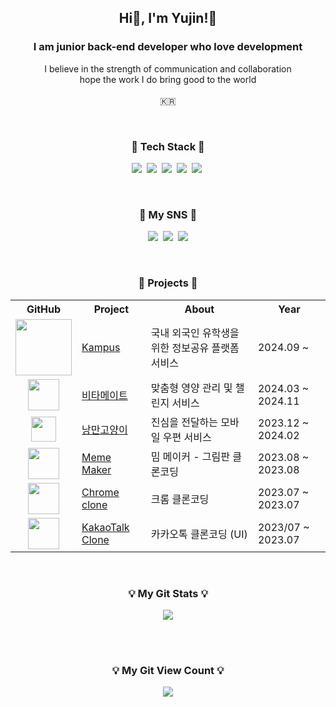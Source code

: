 <h2 align="center"> Hi👋, I'm Yujin!🤗</h2>
<h3 align="center">I am junior back-end developer who love development</h3>
<p align="center">
  I believe in the strength of communication and collaboration<br/>
  hope the work I do bring good to the world<br/><br/>
  🇰🇷
</p>

<br>

<h3 align="center">🍳 Tech Stack 🍳</h3>
<p align="center">
  <img src="https://img.shields.io/badge/Java-007396?style=flat&logo=Java&logoColor=white"/></a>&nbsp
  <img src="https://img.shields.io/badge/SpringBoot-6DB33F?style=flat&logo=Spring&logoColor=white"/></a>&nbsp
  <img src="https://img.shields.io/badge/JPA-Hibernate-blue?style=flat&logo=Hibernate&logoColor=white"/>&nbsp
  <img src="https://img.shields.io/badge/MySql-E6B91E?style=flat&logo=MySql&logoColor=white"/></a>&nbsp
  <img src="https://img.shields.io/badge/Amazon%20AWS-232F3E?style=flat&logo=Amazon%20AWS&logoColor=white"/>&nbsp
</p>

<br>

<h3 align="center"> 🌈 My SNS 🌈 </h3>
<p align="center">
  <a href="https://u-genuine.tistory.com/"><img src="https://img.shields.io/badge/Blog-EF544F?style=flat&logo=Blogger&logoColor=white"&link=https://u-genuine.tistory.com"/></a>&nbsp
  <a href="https://www.instagram.com/uzxnnnn/"><img src="https://img.shields.io/badge/Instagram-E4405F?style=flat&logo=Instagram&logoColor=white&link=https://www.instagram.com/uzxnnnn/"/></a>&nbsp
  <a href="mailto:u_genuine@naver.com"><img src="https://img.shields.io/badge/Email-03C75A?style=flat&logo=Naver&logoColor=white&link=u_genuine@naver.com"/></a>
</p>

<br>

<h3 align="center"> 🚀 Projects 🚀 </h3>
<div align="center">
  <table>
    <tr>
      <th>GitHub</th>
      <th>Project</th>
      <th>About</th>
      <th>Year</th>
    </tr>
    <tr>
      <td align="center"><a href="/"><img src="https://github.com/user-attachments/assets/33f6c501-d500-4c99-89aa-933897286408" width="90"/></a></td>
      <td><a href="https://github.com/IT-Cotato/10th-Kampus-BE">Kampus</a></td>
      <td>
        국내 외국인 유학생을 위한 정보공유 플랫폼 서비스
      </td>
      <td>2024.09 ~ </td>
    </tr>
    <tr>
      <td align="center"><a href="https://github.com/Vita-Mate/BE"><img src="https://github.com/user-attachments/assets/f9ebfff0-8a47-462c-86cd-8bcc5a423a78" width="50"/></a></td>
      <td><a href="https://github.com/IRECIPE/IRecipe-Server">비타메이트</a></td>
      <td>
        맞춤형 영양 관리 및 챌린지 서비스
      </td>
      <td>2024.03 ~ 2024.11</td>
    </tr>
    <tr>
      <td align="center"><a href="https://github.com/a-romantic-cat/Back-end"><img src="https://github.com/user-attachments/assets/c0c3d8e5-6d1f-44a4-a7ff-a9e332d1b780" width="40"/></a></td>
      <td><a href="https://github.com/a-romantic-cat/Back-end">낭만고양이</a></td>
      <td>
        진심을 전달하는 모바일 우편 서비스
      </td>
      <td>2023.12 ~ 2024.02</td>
    </tr>
    <tr>
      <td align="center"><a href="https://github.com/u-genuine/meme-maker"><img src="https://github.com/user-attachments/assets/2946a8b5-ae56-4dd5-bc5f-79d985edf86d" width="50"/></a></td>
      <td><a href="https://u-genuine.github.io/meme-maker/">Meme Maker</a></td>
      <td>
        밈 메이커 - 그림판 클론코딩
      </td>
      <td>2023.08 ~ 2023.08</td>
    </tr>
    <tr>
      <td align="center"><a href="https://github.com/u-genuine/chrome-clone"><img src="https://github.com/user-attachments/assets/2946a8b5-ae56-4dd5-bc5f-79d985edf86d" width="50"/></a></td>
      <td><a href="https://u-genuine.github.io/chrome-clone/">Chrome clone</a></td>
      <td>
        크롬 클론코딩
      </td>
      <td>2023.07 ~ 2023.07</td>
    </tr>
    <tr>
      <td align="center"><a href="https://github.com/u-genuine/kokoa-clone-2023"><img src="https://github.com/user-attachments/assets/b9f55919-6aff-4f96-b6e8-f8e64d55f246" width="50"/></a></td>
      <td><a href="https://u-genuine.github.io/kokoa-clone-2023/">KakaoTalk Clone</a></td>
      <td>
        카카오톡 클론코딩 (UI)
      </td>
      <td>2023/07 ~ 2023.07</td>
    </tr>
  </table>
</div>

<br>


<h3 align="center">💡 My Git Stats 💡</h3>
<p align="center">
  <a href="https://github.com/u-genuine">
    <img align="center" src="https://github-readme-stats.vercel.app/api?username=u-genuine&show_icons=true&theme=nord" />
  </a>
</p>

<br>

<br>
<h3 align="center">💡 My Git View Count 💡</h3>
<p align="center">
<a href="https://hits.seeyoufarm.com"><img src="https://hits.seeyoufarm.com/api/count/incr/badge.svg?url=https%3A%2F%2Fgithub.com%2Fu-genuine&count_bg=%235F947D&title_bg=%23233939&icon=git.svg&icon_color=%23E7E7E7&title=Git&edge_flat=false"/></a>
</p>

<br>

<!--
**u-genuine/u-genuine** is a ✨ _special_ ✨ repository because its `README.md` (this file) appears on your GitHub profile.

Here are some ideas to get you started:

- 🔭 I’m currently working on ...
- 🌱 I’m currently learning ...
- 👯 I’m looking to collaborate on ...
- 🤔 I’m looking for help with ...
- 💬 Ask me about ...
- 📫 How to reach me: ...
- 😄 Pronouns: ...
- ⚡ Fun fact: ...
-->
